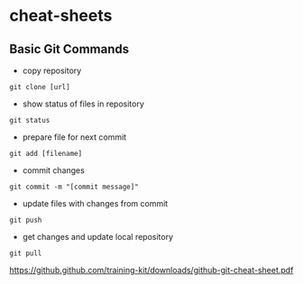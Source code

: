 # cheat-sheets

## Basic Git Commands
- copy repository
```
git clone [url]
```
- show status of files in repository
```
git status
```
- prepare file for next commit
```
git add [filename]
```
- commit changes
```
git commit -m "[commit message]"
```
- update files with changes from commit
```
git push
```
- get changes and update local repository
```
git pull
```

https://github.github.com/training-kit/downloads/github-git-cheat-sheet.pdf
